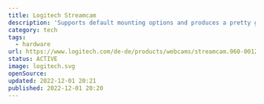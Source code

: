 ```yaml
---
title: Logitech Streamcam
description: 'Supports default mounting options and produces a pretty good Full HD image.'
category: tech
tags:
  - hardware
url: https://www.logitech.com/de-de/products/webcams/streamcam.960-001281.html
status: ACTIVE
image: logitech.svg
openSource:
updated: 2022-12-01 20:21
published: 2022-12-01 20:20
---
```

